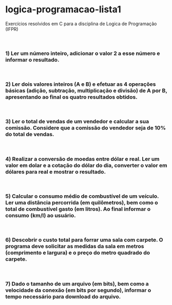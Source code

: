  logica-programacao-lista1
 =========================

Exercícios resolvidos em C para a disciplina de Logica de Programação (IFPR)
<br>
<br>
<br>

### 1) Ler um número inteiro, adicionar o valor 2 a esse número e informar o resultado.
<br>

### 2) Ler dois valores inteiros (A e B) e efetuar as 4 operações básicas (adição, subtração, multiplicação e divisão) de A por B, apresentando ao final os quatro resultados obtidos.
<br>

### 3) Ler o total de vendas de um vendedor e calcular a sua comissão. Considere que a comissão do vendedor seja de 10% do total de vendas.
<br>

### 4) Realizar a conversão de moedas entre dólar e real. Ler um valor em dolar e a cotação do dólar do dia, converter o valor em dólares para real e mostrar o resultado.
<br>

### 5) Calcular o consumo médio de combustível de um veículo. Ler uma distância percorrida (em quilômetros), bem como o total de combustível gasto (em litros). Ao final informar o consumo (km/l) ao usuário.
<br>

### 6) Descobrir o custo total para forrar uma sala com carpete. O programa deve solicitar as medidas da sala em metros (comprimento e largura) e o preço do metro quadrado do carpete.
<br>

### 7) Dado o tamanho de um arquivo (em bits), bem como a velocidade da conexão (em bits por segundo), informar o tempo necessário para download do arquivo.
